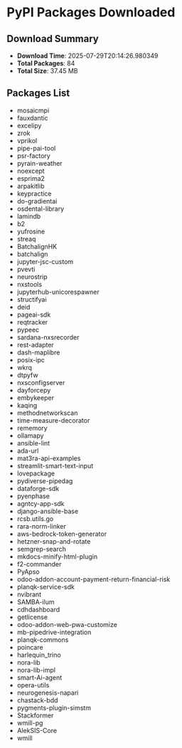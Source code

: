 # PyPI Packages Downloaded

## Download Summary
- **Download Time**: 2025-07-29T20:14:26.980349
- **Total Packages**: 84
- **Total Size**: 37.45 MB

## Packages List
- mosaicmpi
- fauxdantic
- excelipy
- zrok
- vprikol
- pipe-pai-tool
- psr-factory
- pyrain-weather
- noexcept
- esprima2
- arpakitlib
- keypractice
- do-gradientai
- osdental-library
- lamindb
- b2
- yufrosine
- streaq
- BatchalignHK
- batchalign
- jupyter-jsc-custom
- pvevti
- neurostrip
- nxstools
- jupyterhub-unicorespawner
- structifyai
- deid
- pageai-sdk
- reqtracker
- pypeec
- sardana-nxsrecorder
- rest-adapter
- dash-maplibre
- posix-ipc
- wkrq
- dtpyfw
- nxsconfigserver
- dayforcepy
- embykeeper
- kaqing
- methodnetworkscan
- time-measure-decorator
- rememory
- ollamapy
- ansible-lint
- ada-url
- mat3ra-api-examples
- streamlit-smart-text-input
- lovepackage
- pydiverse-pipedag
- dataforge-sdk
- pyenphase
- agntcy-app-sdk
- django-ansible-base
- rcsb.utils.go
- rara-norm-linker
- aws-bedrock-token-generator
- hetzner-snap-and-rotate
- semgrep-search
- mkdocs-minify-html-plugin
- f2-commander
- PyApso
- odoo-addon-account-payment-return-financial-risk
- planqk-service-sdk
- nvibrant
- SAMBA-ilum
- cdhdashboard
- getlicense
- odoo-addon-web-pwa-customize
- mb-pipedrive-integration
- planqk-commons
- poincare
- harlequin_trino
- nora-lib
- nora-lib-impl
- smart-Ai-agent
- opera-utils
- neurogenesis-napari
- chastack-bdd
- pygments-plugin-simstm
- Stackformer
- wmill-pg
- AlekSIS-Core
- wmill
